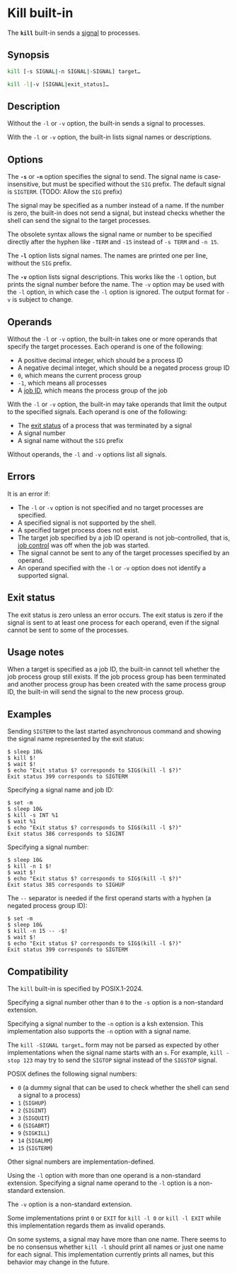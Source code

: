 # Kill built-in

The **`kill`** built-in sends a [signal](../environment/traps.md#what-are-signals) to processes.

## Synopsis

```sh
kill [-s SIGNAL|-n SIGNAL|-SIGNAL] target…
```

```sh
kill -l|-v [SIGNAL|exit_status]…
```

## Description

Without the `-l` or `-v` option, the built-in sends a signal to processes.

With the `-l` or `-v` option, the built-in lists signal names or
descriptions.

## Options

The **`-s`** or **`-n`** option specifies the signal to send. The signal
name is case-insensitive, but must be specified without the `SIG` prefix.
The default signal is `SIGTERM`. (TODO: Allow the `SIG` prefix)

The signal may be specified as a number instead of a name. If the number
is zero, the built-in does not send a signal, but instead checks whether
the shell can send the signal to the target processes.

The obsolete syntax allows the signal name or number to be specified
directly after the hyphen like `-TERM` and `-15` instead of `-s TERM` and
`-n 15`.

The **`-l`** option lists signal names. The names are printed one per line,
without the `SIG` prefix.

The **`-v`** option lists signal descriptions. This works like the `-l` option, but prints the signal number before the name. The `-v` option may be used with the `-l` option, in which case the `-l` option is ignored. The output format for `-v` is subject to change. <!-- TODO: Make the `-v` option print signal descriptions as well -->

## Operands

Without the `-l` or `-v` option, the built-in takes one or more operands
that specify the target processes. Each operand is one of the following:

- A positive decimal integer, which should be a process ID
- A negative decimal integer, which should be a negated process group ID
- `0`, which means the current process group
- `-1`, which means all processes
- A [job ID](../interactive/job_control.md#job-ids), which means the process group of the job

With the `-l` or `-v` option, the built-in may take operands that limit the
output to the specified signals. Each operand is one of the following:

- The [exit status](../language/commands/exit_status.md#exit-status) of a process that was terminated by a signal
- A signal number
- A signal name without the `SIG` prefix

Without operands, the `-l` and `-v` options list all signals.

## Errors

It is an error if:

- The `-l` or `-v` option is not specified and no target processes are
  specified.
- A specified signal is not supported by the shell.
- A specified target process does not exist.
- The target job specified by a job ID operand is not job-controlled, that is, [job control](../interactive/job_control.md) was off when the job was started.
- The signal cannot be sent to any of the target processes specified by an
  operand.
- An operand specified with the `-l` or `-v` option does not identify a
  supported signal.

## Exit status

The exit status is zero unless an error occurs. The exit status is zero if
the signal is sent to at least one process for each operand, even if the
signal cannot be sent to some of the processes.

## Usage notes

When a target is specified as a job ID, the built-in cannot tell whether
the job process group still exists. If the job process group has been
terminated and another process group has been created with the same
process group ID, the built-in will send the signal to the new process
group.

## Examples

Sending `SIGTERM` to the last started asynchronous command and showing the signal name represented by the exit status:

```shell,one_shot
$ sleep 10&
$ kill $!
$ wait $!
$ echo "Exit status $? corresponds to SIG$(kill -l $?)"
Exit status 399 corresponds to SIGTERM
```

Specifying a signal name and job ID:

```shell,one_shot
$ set -m
$ sleep 10&
$ kill -s INT %1
$ wait %1
$ echo "Exit status $? corresponds to SIG$(kill -l $?)"
Exit status 386 corresponds to SIGINT
```

Specifying a signal number:

```shell,one_shot
$ sleep 10&
$ kill -n 1 $!
$ wait $!
$ echo "Exit status $? corresponds to SIG$(kill -l $?)"
Exit status 385 corresponds to SIGHUP
```

The `--` separator is needed if the first operand starts with a hyphen (a negated process group ID):

```shell,one_shot
$ set -m
$ sleep 10&
$ kill -n 15 -- -$!
$ wait $!
$ echo "Exit status $? corresponds to SIG$(kill -l $?)"
Exit status 399 corresponds to SIGTERM
```

## Compatibility

The `kill` built-in is specified by POSIX.1-2024.

Specifying a signal number other than `0` to the `-s` option is a
non-standard extension.

Specifying a signal number to the `-n` option is a ksh extension. This
implementation also supports the `-n` option with a signal name.

The `kill -SIGNAL target…` form may not be parsed as expected by other
implementations when the signal name starts with an `s`. For example, `kill
-stop 123` may try to send the `SIGTOP` signal instead of the `SIGSTOP`
signal.

POSIX defines the following signal numbers:

- `0` (a dummy signal that can be used to check whether the shell can send
  a signal to a process)
- `1` (`SIGHUP`)
- `2` (`SIGINT`)
- `3` (`SIGQUIT`)
- `6` (`SIGABRT`)
- `9` (`SIGKILL`)
- `14` (`SIGALRM`)
- `15` (`SIGTERM`)

Other signal numbers are implementation-defined.

Using the `-l` option with more than one operand is a non-standard
extension. Specifying a signal name operand to the `-l` option is a
non-standard extension.

The `-v` option is a non-standard extension.

Some implementations print `0` or `EXIT` for `kill -l 0` or `kill -l EXIT`
while this implementation regards them as invalid operands.

On some systems, a signal may have more than one name. There seems to be no
consensus whether `kill -l` should print all names or just one name for each
signal. This implementation currently prints all names, but this behavior
may change in the future.
